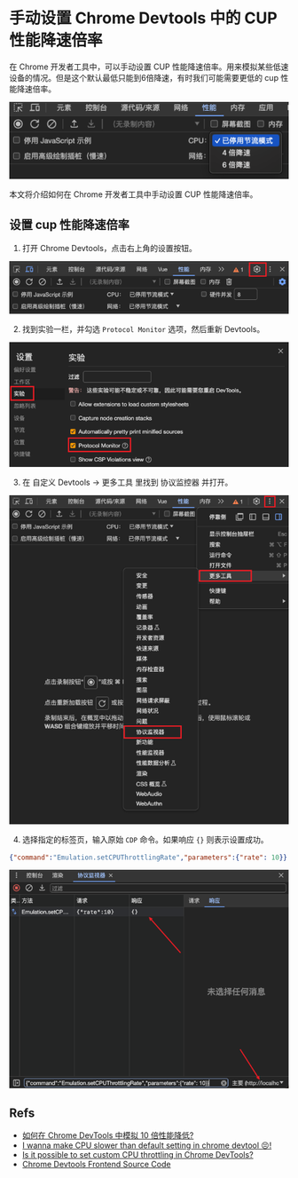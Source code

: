 # 手动设置 Chrome Devtools 中的 CUP 性能降速倍率

在 Chrome 开发者工具中，可以手动设置 CUP 性能降速倍率。用来模拟某些低速设备的情况。但是这个默认最低只能到6倍降速，有时我们可能需要更低的 cup 性能降速倍率。

![Chrome Devtools CUP throttling](./img/cup-throttling-rate/devtools-base.png)

本文将介绍如何在 Chrome 开发者工具中手动设置 CUP 性能降速倍率。

## 设置 cup 性能降速倍率

1. 打开 Chrome Devtools，点击右上角的设置按钮。

![step1](./img/cup-throttling-rate/step1.png)

2. 找到实验一栏，并勾选 `Protocol Monitor` 选项，然后重新 Devtools。

![step1](./img/cup-throttling-rate/step2.png)

3. 在 自定义 Devtools -> 更多工具 里找到 协议监控器 并打开。

![step1](./img/cup-throttling-rate/step3.png)

4. 选择指定的标签页，输入原始 `CDP` 命令。如果响应 `{}` 则表示设置成功。

```json
{"command":"Emulation.setCPUThrottlingRate","parameters":{"rate": 10}}
```

![step1](./img/cup-throttling-rate/step4.png)


## Refs

+ [如何在 Chrome DevTools 中模拟 10 倍性能降低?](https://segmentfault.com/q/1010000044521029)
+ [I wanna make CPU slower than default setting in chrome devtool 😣!](https://dev.to/kaziusan/i-wanna-make-cpu-slower-than-default-setting-in-chrome-devtool--3bb)
+ [Is it possible to set custom CPU throttling in Chrome DevTools?](https://stackoverflow.com/questions/48751988/is-it-possible-to-set-custom-cpu-throttling-in-chrome-devtools)
+ [Chrome Devtools Frontend Source Code](https://github.com/ChromeDevTools/devtools-frontend/blob/d00d10d6f5adcb3c705c4f81b889c59bcb904d28/front_end/generated/protocol-mapping.d.ts#L2020C16-L2020C36)
